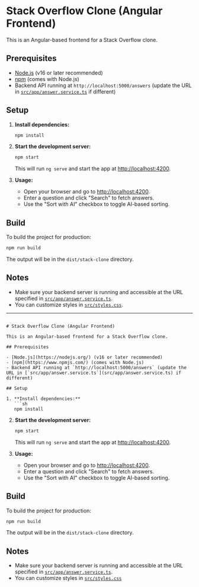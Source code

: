 # Stack Overflow Clone (Angular Frontend)

This is an Angular-based frontend for a Stack Overflow clone.

## Prerequisites

- [Node.js](https://nodejs.org/) (v16 or later recommended)
- [npm](https://www.npmjs.com/) (comes with Node.js)
- Backend API running at `http://localhost:5000/answers` (update the URL in [`src/app/answer.service.ts`](src/app/answer.service.ts) if different)

## Setup

1. **Install dependencies:**
   ```sh
   npm install
   ```

2. **Start the development server:**
   ```sh
   npm start
   ```
   This will run `ng serve` and start the app at [http://localhost:4200](http://localhost:4200).

3. **Usage:**
   - Open your browser and go to [http://localhost:4200](http://localhost:4200).
   - Enter a question and click "Search" to fetch answers.
   - Use the "Sort with AI" checkbox to toggle AI-based sorting.

## Build

To build the project for production:

```sh
npm run build
```

The output will be in the `dist/stack-clone` directory.

## Notes

- Make sure your backend server is running and accessible at the URL specified in [`src/app/answer.service.ts`](src/app/answer.service.ts).
- You can customize styles in [`src/styles.css`](src/styles.css).

---
```# filepath: README.md

# Stack Overflow Clone (Angular Frontend)

This is an Angular-based frontend for a Stack Overflow clone.

## Prerequisites

- [Node.js](https://nodejs.org/) (v16 or later recommended)
- [npm](https://www.npmjs.com/) (comes with Node.js)
- Backend API running at `http://localhost:5000/answers` (update the URL in [`src/app/answer.service.ts`](src/app/answer.service.ts) if different)

## Setup

1. **Install dependencies:**
   ```sh
   npm install
   ```

2. **Start the development server:**
   ```sh
   npm start
   ```
   This will run `ng serve` and start the app at [http://localhost:4200](http://localhost:4200).

3. **Usage:**
   - Open your browser and go to [http://localhost:4200](http://localhost:4200).
   - Enter a question and click "Search" to fetch answers.
   - Use the "Sort with AI" checkbox to toggle AI-based sorting.

## Build

To build the project for production:

```sh
npm run build
```

The output will be in the `dist/stack-clone` directory.

## Notes

- Make sure your backend server is running and accessible at the URL specified in [`src/app/answer.service.ts`](src/app/answer.service.ts).
- You can customize styles in [`src/styles.css`](src/styles.css)